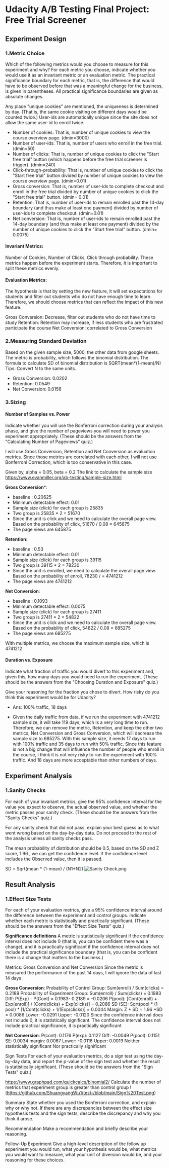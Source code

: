 # Udacity A/B Testing Final Project: Free Trial Screener

## Experiment Design
### 1.Metric Choice
Which of the following metrics would you choose to measure for this experiment and why? For each metric you choose, indicate whether you would use it as an invariant metric or an evaluation metric. The practical significance boundary for each metric, that is, the difference that would have to be observed before that was a meaningful change for the business, is given in parentheses. All practical significance boundaries are given as absolute changes.


Any place "unique cookies" are mentioned, the uniqueness is determined by day. (That is, the same cookie visiting on different days would be counted twice.) User-ids are automatically unique since the site does not allow the same user-id to enroll twice.


- Number of cookies: That is, number of unique cookies to view the course overview page. (dmin=3000)
- Number of user-ids: That is, number of users who enroll in the free trial. (dmin=50)
- Number of clicks: That is, number of unique cookies to click the "Start free trial" button (which happens before the free trial screener is trigger). (dmin=240)
- Click-through-probability: That is, number of unique cookies to click the "Start free trial" button divided by number of unique cookies to view the course overview page. (dmin=0.01)
- Gross conversion: That is, number of user-ids to complete checkout and enroll in the free trial divided by number of unique cookies to click the "Start free trial" button. (dmin= 0.01)
- Retention: That is, number of user-ids to remain enrolled past the 14-day boundary (and thus make at least one payment) divided by number of user-ids to complete checkout. (dmin=0.01)
- Net conversion: That is, number of user-ids to remain enrolled past the 14-day boundary (and thus make at least one payment) divided by the number of unique cookies to click the "Start free trial" button. (dmin= 0.0075)

#### Invariant Metrics: 
Number of Cookies, Number of Clicks, Click through probability. 
These metrics happen before the experiment starts. Therefore, it is important to split these metrics evenly. 
#### Evaluation Metrics: 
The hypothesis is that by setting the new feature, it will set expectations for students and filter out students who do not have enough time to learn. Therefore, we should choose metrics that can reflect the impact of this new feature. 

Gross Conversion: Decrease, filter out students who do not have time to study
Retention: Retention may increase, if less students who are frustrated participate the course
Net Conversion: correlated to Gross Conversion




### 2.Measuring Standard Deviation

Based on the given sample size, 5000, the other data from google sheets. 
The metric is probability, which follows the binomial distribution. 
The formula to calculate SD of binomial distribution is SQRT(mean*(1-mean)/N)
Tips: Convert N to the same units. 

- Gross Conversion: 0.0202
- Retention: 0.0549
- Net Conversion: 0.0156

### 3.Sizing
#### Number of Samples vs. Power
Indicate whether you will use the Bonferroni correction during your analysis phase, and give the number of pageviews you will need to power you experiment appropriately. (These should be the answers from the "Calculating Number of Pageviews" quiz.)

I will use Gross Conversion, Retention and Net Conversion as evaluation metrics. Since those metrics are correlated with each other, I will not use Bonferroni Correction, which is too conservative in this case.

Given by, alpha = 0.05, beta = 0.2 
The link to calculate the sample size
https://www.evanmiller.org/ab-testing/sample-size.html

**Gross Conversion***:
- baseline : 0.20625
- Minimum detectable effect: 0.01 
- Sample size (click) for each group is 25835
- Two group is 25835 * 2 = 51670
- Since the unit is click and we need to calculate the overall page view. Based on the probability of click, 51670 / 0.08 = 645875
- The page views are 645875

**Retention**:
- baseline : 0.53
- Minimum detectable effect: 0.01 
- Sample size (click) for each group is 39115
- Two group is 39115 * 2 = 78230
- Since the unit is enrolled, we need to calculate the overall page view. Based on the probability of enroll, 78230 /  = 4741212
- The page views are 4741212

**Net Conversion**:
- baseline : 0.1093
- Minimum detectable effect: 0.0075 
- Sample size (click) for each group is 27411
- Two group is 27411 * 2 = 54822
- Since the unit is click and we need to calculate the overall page view. Based on the probability of click, 54822 / 0.08 = 685275
- The page views are 685275

With multiple metrics, we choose the maximum sample size, which is 4741212

#### Duration vs. Exposure
Indicate what fraction of traffic you would divert to this experiment and, given this, how many days you would need to run the experiment. (These should be the answers from the "Choosing Duration and Exposure" quiz.)

Give your reasoning for the fraction you chose to divert. How risky do you think this experiment would be for Udacity?

- Ans: 100% traffic, 18 days

- Given the daily traffic from data, if we run the experiment with 4741212 sample size, it will take 119 days, which is a very long time to run. Therefore, we can remove the metric, Retention, and keep the other two metrics, Net Conversion and Gross Conversion, which will decrease the sample size to 685275. With this sample size, it needs 17 days to run with 100% traffic and 35 days to run with 50% traffic. Since this feature is not a big change that will influence the number of people who enroll in the course, I think it is not very risky to run the experiment with 100% traffic. And 18 days are more acceptable than other numbers of days.

## Experiment Analysis
### 1.Sanity Checks
For each of your invariant metrics, give the 95% confidence interval for the value you expect to observe, the actual observed value, and whether the metric passes your sanity check. (These should be the answers from the "Sanity Checks" quiz.)

For any sanity check that did not pass, explain your best guess as to what went wrong based on the day-by-day data. Do not proceed to the rest of the analysis unless all sanity checks pass.

The mean probability of distribution should be 0.5, based on the SD and Z score, 1.96 , we can get the confidence level. If the confidence level includes the Observed value, then it is passed.

SD = Sqrt(mean * (1-mean) / (N1+N2)
![Sanity Check.png](https://github.com/ShuangyangWu1/test-/blob/81c7f40cef51ab24e42815feff8292a1ebc2f9d8/Sanity%20Check.png)




## Result Analysis
### 1.Effect Size Tests
For each of your evaluation metrics, give a 95% confidence interval around the difference between the experiment and control groups. Indicate whether each metric is statistically and practically significant. (These should be the answers from the "Effect Size Tests" quiz.)

**Significance definitions**
A metric is statistically significant if the confidence interval does not include 0 (that is, you can be confident there was a change), and it is practically significant if the confidence interval does not include the practical significance boundary (that is, you can be confident there is a change that matters to the business.)

Metrics: Gross Conversion and Net Conversion
Since the metric is measured the performance of the past 14 days, I will ignore the data of last 14 days .

**Gross Conversion**:
Probability of Control Group: Sum(enroll) / Sum(clicks) = 0.2189
Probability of Experiment Group: Sum(enroll) / Sum(clicks) = 0.1983
Diff: P(Exp) - P(Cont) = 0.1983- 0.2189 = -0.0206
P(pool): [Cont(enroll) + Exp(enroll)] / [Cont(clicks) + Exp(clicks)] = 0.2086
SD (SE): Sqrt(pool * (1-pool) * [1/Cont(clicks) + 1/(Exp(clicks)] = 0.0044
Margin: Z * SD = 1.96 *SD =  0.0086
Lower: -0.0291
Upper: -0.0120
Since the confidence interval does not include 0, it is statistically significant.
The confidence interval does not include practical significance, it is practically significant

**Net Conversion**:
P(cont): 0.1176
P(exp): 0.1127
Diff: -0.0049
P(pool): 0.1151
SE: 0.0034
margin: 0.0067
Lower: -0.0116
Upper: 0.0019
Neither statistically significant Nor practically significant

Sign Tests
For each of your evaluation metrics, do a sign test using the day-by-day data, and report the p-value of the sign test and whether the result is statistically significant. (These should be the answers from the "Sign Tests" quiz.)

https://www.graphpad.com/quickcalcs/binomial2/
Calculate the number of metrics that experiment group is greater than control group
!(https://github.com/ShuangyangWu1/test-/blob/main/Sign%20Test.png)


Summary
State whether you used the Bonferroni correction, and explain why or why not. If there are any discrepancies between the effect size hypothesis tests and the sign tests, describe the discrepancy and why you think it arose.

Recommendation
Make a recommendation and briefly describe your reasoning.

Follow-Up Experiment
Give a high-level description of the follow up experiment you would run, what your hypothesis would be, what metrics you would want to measure, what your unit of diversion would be, and your reasoning for these choices.

